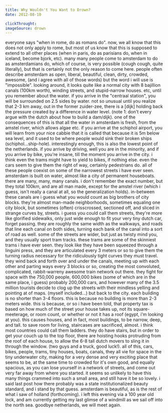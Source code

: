 ```yaml
---
title: Why Wouldn't You Want to Drown?
date: 2012-08-10

clickThrought:
imageSource: drown
---
```


everyone says "when in rome, do as romans do". now, we all know that this does not only apply to rome, but most of us know that this is supposed to extend to all other places (when in paris, do as parisians do, when in iceland, become bjork, etc). many many people come to amsterdam to do as amsterdamians do, which of course, is very possible (cough cough, quite literally), but that is certainly not the only reason to come here. people often describe amsterdam as open, liberal, beautiful, clean, dirty, crowded, awesome, (and i agree with all of those words) but the word i will use is "impossible". looking around, it looks quite like a normal city with 8 bajillion canals (100km worth), winding streets, and stupid-narrow houses. etc, until you remember about the water. if you arrive in the "centraal station", you will be surrounded on 2.5 sides by water. not so unusual until you realize that 2-3 km away, out in the former zuider-zee, there is a [dijk] holding back the pressure created by a difference in water level. (note 1: don't every argue with the dutch about how to build a dam/dijk). one of the consequences of this is that all the water in amsterdam is fresh, from the amstel river, which allows algae etc. if you arrive at the schiphol airport, you will learn from your nice cabbie that it is called that because it is 5m below sea level, and it used to be where people would sink their broken ships (schiphol…ship-hole). interestingly enough, this is also the lowest point of the netherlands. if you arrive by driving, well you are in the minority, and if you arrive by bike, you're insane, till the moment you arrive in the city. i think even the trams might have to yield to bikes, if nothing else. even the cars seem to give them the right of way, certainly pedestrians do. all of these people coexist on some of the narrowest streets i have ever seen. amsterdam is built on water, almost like a city of permanent houseboats. there are many, many, many canals. i don't remember the exact number, but they total 100km, and are all man made, except for the amstel river (which i guess, isn't really a canal at all, so the generalization holds). in-between these canals are i guess what you would count as big brothers of city blocks. they're almost man-made neighborhoods, sometimes equaling one city block, but sometimes (often) crisscrossed, sectioned off, and sliced in strange curves by, streets. i guess you could call them streets, they're more like glorified sidewalks, only just wide enough to fit your very tiny dutch car, forget passing. they are roughly the same width as the walkways, and roads that line each canal on both sides, turning each bank of the canal into a sort of road as well. some of the streets are wider, but just as twisty mind you, and they usually sport tram tracks. these trams are some of the skinniest trams i have ever seen. they look like they have been squeezed through a linguini press, and they are articulated every 3 meters or so to give them the turning radius necessary for the ridiculously tight curves they must travel. they wind back and forth over and under the canals, meeting up with each other and parting ways every 3 blocks or so, creating the most convoluted, complicated, rabbit-warreny awesome train network out there. they fight for space with the 750,000 people, 600,000 bikes (some of which are in the same place, i guess) probably 200,000 cars, and however many of the 3.5 million tourists decide to clog up the streets with their mindless yelling and pointing at of maps. (myself included…) but back to the city. each building is no shorter than 3-4 floors. this is because no building is more than 2-3 meters wide. this is because, or so i have been told, that property tax is based on how much of the street your house takes up, not its square-meeterage, or room count, or whether or not it has a roof (egypt, i'm looking at you). this causes houses, and in fact, most buildings, to be narrow, deep, and tall. to save room for living, staircases are sacrificed, almost. i think most countries could call them ladders. they do have stairs, but in order to get your couch up to the top floor, there are hoisting hooks protruding from the roof of each house, to allow the 6-8 tall dutch movers to sling it in through the window. (two guys and a truck, good luck!). all of this, cars, bikes, people, trams, tiny houses, boats, canals, they all vie for space in the tiny underwater city, making for a very dense and very exciting place that seems to be, at the same time to crowded for it's own good, and equally spacious, as you can lose yourself in a network of streets, and come out very far away from where you started. it seems so unlikely to have this many things crammed into such a small area, and still have it be so lovely. i said last post how there probably was a state institutionalized beauty standard, and i stand by that guess. amsterdam is beautiful, as is the rest of what i saw of holland (forthcoming). i left this evening via a 100 year old lock, and am currently getting my last glimse of a windmill as we sail off into the north sea. goodbye netherlands, we will meet again.